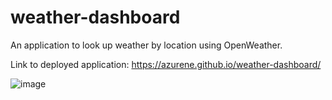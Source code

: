 # weather-dashboard

An application to look up weather by location using OpenWeather.

Link to deployed application: https://azurene.github.io/weather-dashboard/

![image](https://user-images.githubusercontent.com/98633770/178660937-0614e32c-8499-4e03-8fc5-294d4cfcf882.png)